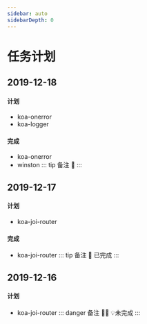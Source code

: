 ```yaml
---
sidebar: auto
sidebarDepth: 0
---
```

# 任务计划

## 2019-12-18
#### 计划
- koa-onerror
- koa-logger
#### 完成
- koa-onerror
- winston
::: tip 备注
:loudspeaker: 
:::

## 2019-12-17
#### 计划
- koa-joi-router
#### 完成
- koa-joi-router
::: tip 备注
:loudspeaker: 已完成
:::

## 2019-12-16
#### 计划
- koa-joi-router
::: danger 备注
:slightly_frowning_face::imp: :bulb:未完成
:::